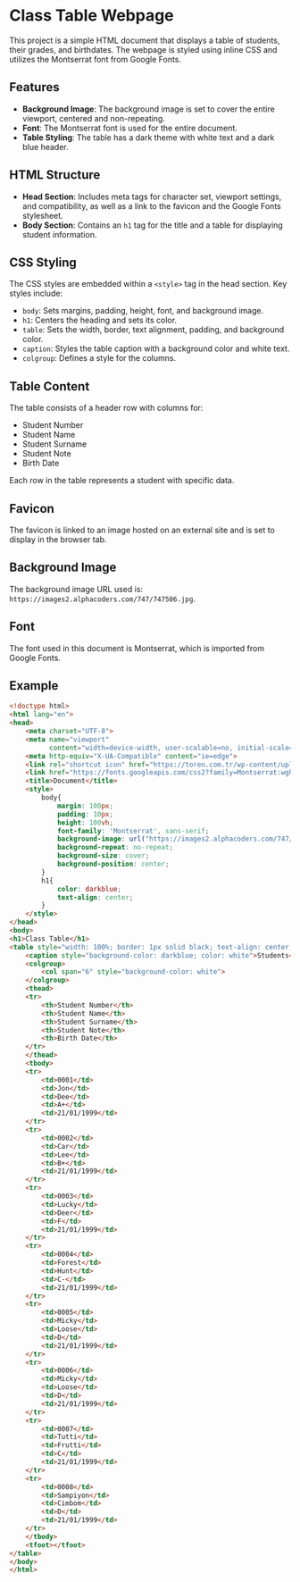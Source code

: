 # Class Table Webpage

This project is a simple HTML document that displays a table of students, their grades, and birthdates. The webpage is styled using inline CSS and utilizes the Montserrat font from Google Fonts.

## Features

- **Background Image**: The background image is set to cover the entire viewport, centered and non-repeating.
- **Font**: The Montserrat font is used for the entire document.
- **Table Styling**: The table has a dark theme with white text and a dark blue header.

## HTML Structure

- **Head Section**: Includes meta tags for character set, viewport settings, and compatibility, as well as a link to the favicon and the Google Fonts stylesheet.
- **Body Section**: Contains an `h1` tag for the title and a table for displaying student information.

## CSS Styling

The CSS styles are embedded within a `<style>` tag in the head section. Key styles include:

- `body`: Sets margins, padding, height, font, and background image.
- `h1`: Centers the heading and sets its color.
- `table`: Sets the width, border, text alignment, padding, and background color.
- `caption`: Styles the table caption with a background color and white text.
- `colgroup`: Defines a style for the columns.

## Table Content

The table consists of a header row with columns for:
- Student Number
- Student Name
- Student Surname
- Student Note
- Birth Date

Each row in the table represents a student with specific data.

## Favicon

The favicon is linked to an image hosted on an external site and is set to display in the browser tab.

## Background Image

The background image URL used is: `https://images2.alphacoders.com/747/747506.jpg`.

## Font

The font used in this document is Montserrat, which is imported from Google Fonts.

## Example

```html
<!doctype html>
<html lang="en">
<head>
    <meta charset="UTF-8">
    <meta name="viewport"
          content="width=device-width, user-scalable=no, initial-scale=1.0, maximum-scale=1.0, minimum-scale=1.0">
    <meta http-equiv="X-UA-Compatible" content="ie=edge">
    <link rel="shortcut icon" href="https://toren.com.tr/wp-content/uploads/2017/01/cropped-Favicon.png" type="image/x-icon">
    <link href="https://fonts.googleapis.com/css2?family=Montserrat:wght@400;700&display=swap" rel="stylesheet">
    <title>Document</title>
    <style>
        body{
            margin: 100px;
            padding: 10px;
            height: 100vh;
            font-family: 'Montserrat', sans-serif;
            background-image: url("https://images2.alphacoders.com/747/747506.jpg");
            background-repeat: no-repeat;
            background-size: cover;
            background-position: center;
        }
        h1{
            color: darkblue;
            text-align: center;
        }
    </style>
</head>
<body>
<h1>Class Table</h1>
<table style="width: 100%; border: 1px solid black; text-align: center; padding: 10px; background-color: #333333">
    <caption style="background-color: darkblue; color: white">Students</caption>
    <colgroup>
        <col span="6" style="background-color: white">
    </colgroup>
    <thead>
    <tr>
        <th>Student Number</th>
        <th>Student Name</th>
        <th>Student Surname</th>
        <th>Student Note</th>
        <th>Birth Date</th>
    </tr>
    </thead>
    <tbody>
    <tr>
        <td>0001</td>
        <td>Jon</td>
        <td>Dee</td>
        <td>A+</td>
        <td>21/01/1999</td>
    </tr>
    <tr>
        <td>0002</td>
        <td>Car</td>
        <td>Lee</td>
        <td>B+</td>
        <td>21/01/1999</td>
    </tr>
    <tr>
        <td>0003</td>
        <td>Lucky</td>
        <td>Deer</td>
        <td>F</td>
        <td>21/01/1999</td>
    </tr>
    <tr>
        <td>0004</td>
        <td>Forest</td>
        <td>Hunt</td>
        <td>C-</td>
        <td>21/01/1999</td>
    </tr>
    <tr>
        <td>0005</td>
        <td>Micky</td>
        <td>Loose</td>
        <td>D</td>
        <td>21/01/1999</td>
    </tr>
    <tr>
        <td>0006</td>
        <td>Micky</td>
        <td>Loose</td>
        <td>D</td>
        <td>21/01/1999</td>
    </tr>
    <tr>
        <td>0007</td>
        <td>Tutti</td>
        <td>Frutti</td>
        <td>C</td>
        <td>21/01/1999</td>
    </tr>
    <tr>
        <td>0008</td>
        <td>Sampiyon</td>
        <td>Cimbom</td>
        <td>D</td>
        <td>21/01/1999</td>
    </tr>
    </tbody>
    <tfoot></tfoot>
</table>
</body>
</html>
